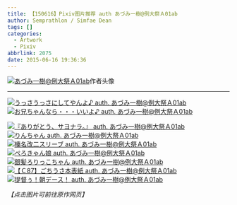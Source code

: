 ```yaml
---
title: 【150616】Pixiv图片推荐 auth あづみ一樹@例大祭Ａ01ab
author: Semprathlon / Simfae Dean
tags: []
categories:
  - Artwork
  - Pixiv
abbrlink: 2075
date: 2015-06-16 19:36:36
---
```

<a href="http://www.pixiv.net/member_illust.php?id=326359" ><img src="__ASSETS_HOST_NAME__/2015/05/4317338.jpg" alt="あづみ一樹@例大祭Ａ01ab" /></a>作者头像   
- - -
<a href=" http://www.pixiv.net/member_illust.php?mode=medium&illust_id=10564825"><img data-src="http://i2.pixiv.net/img18/img/neko-001v/10564825.jpg" src="__ASSETS_HOST_NAME__/2015/05/10564825.jpg" alt="うっさうっさにしてやんよ♪ auth. あづみ一樹@例大祭Ａ01ab"/></a>
<a href=" http://www.pixiv.net/member_illust.php?mode=medium&illust_id=14824693"><img data-src="http://i2.pixiv.net/img18/img/neko-001v/14824693.jpg" src="__ASSETS_HOST_NAME__/2015/05/14824693.jpg" alt="お兄ちゃんなら・・・いいよ♪ auth. あづみ一樹@例大祭Ａ01ab"/></a>

<!--more-->
<a href=" http://www.pixiv.net/member_illust.php?mode=medium&illust_id=2506088"><img data-src="http://i2.pixiv.net/img18/img/neko-001v/2506088.jpg" src="__ASSETS_HOST_NAME__/2015/05/2506088.jpg" alt="『ありがとう、サヨナラ。』 auth. あづみ一樹@例大祭Ａ01ab"/></a>
<a href=" http://www.pixiv.net/member_illust.php?mode=medium&illust_id=28159680"><img data-src="http://i2.pixiv.net/img18/img/neko-001v/28159680.jpg" src="__ASSETS_HOST_NAME__/2015/05/28159680.jpg" alt="りんちゃん auth. あづみ一樹@例大祭Ａ01ab"/></a>
<a href=" http://www.pixiv.net/member_illust.php?mode=medium&illust_id=47317451"><img data-src="http://i4.pixiv.net/img-original/img/2014/11/29/19/34/20/47317451_p0.jpg" src="__ASSETS_HOST_NAME__/2015/06/47317451_p0.jpg" alt="榛名改二スリーブ auth. あづみ一樹@例大祭Ａ01ab"/></a>
<a href=" http://www.pixiv.net/member_illust.php?mode=medium&illust_id=45160702"><img data-src="http://i3.pixiv.net/img-original/img/2014/08/06/03/49/11/45160702_p0.jpg" src="__ASSETS_HOST_NAME__/2015/06/45160702_p0.jpg" alt="ぺろきゃん娘 auth. あづみ一樹@例大祭Ａ01ab"/></a>
<a href=" http://www.pixiv.net/member_illust.php?mode=medium&illust_id=40611921"><img data-src="http://i2.pixiv.net/img-original/img/2013/12/30/13/19/37/40611921_p0.jpg" src="__ASSETS_HOST_NAME__/2015/06/40611921_p0.jpg" alt="銀髪ろりっこちゃん auth. あづみ一樹@例大祭Ａ01ab"/></a>
<a href=" http://www.pixiv.net/member_illust.php?mode=medium&illust_id=47805094"><img data-src="http://i3.pixiv.net/img-original/img/2014/12/27/22/02/13/47805094_p0.jpg" src="__ASSETS_HOST_NAME__/2015/06/47805094_p0.jpg" alt="【Ｃ87】ごちうさ本表紙 auth. あづみ一樹@例大祭Ａ01ab"/></a>
<a href=" http://www.pixiv.net/member_illust.php?mode=medium&illust_id=40559189"><img data-src="http://i2.pixiv.net/img-original/img/2013/12/28/00/43/49/40559189_p0.jpg" src="__ASSETS_HOST_NAME__/2015/06/40559189_p0.jpg" alt="提督ぅ！朝デース！ auth. あづみ一樹@例大祭Ａ01ab"/></a>

<em>【点击图片可前往原作网页】</em>
